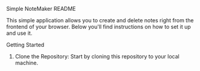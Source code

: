 Simple NoteMaker README

This simple application allows you to create and delete notes right from the frontend of your browser. Below you'll find instructions on how to set it up and use it.

Getting Started
1. Clone the Repository: Start by cloning this repository to your local machine.
